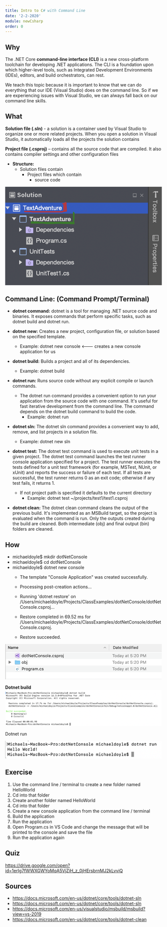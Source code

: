 ```yaml
---
title: Intro to C# with Command Line
date: '2-2-2020'
module: newCsharp
order: 0
---
```


## Why

The .NET Core **command-line interface (CLI)** is a new cross-platform toolchain for developing .NET applications. The CLI is a foundation upon which higher-level tools, such as Integrated Development Environments (IDEs), editors, and build orchestrators, can rest.  

We teach this topic because it is important to know that we can do everything that our IDE (Visual Studio) does on the command line.  So if we are experiencing issues with Visual Studio, we can always fall back on our command line skills.

## What

**Solution file (.sln)** - a solution is a container used by Visual Studio to organize one or more related projects.  When you open a solution in Visual Studio, it automatically loads all the projects the solution contains

**Project file (.csproj)** – contains all the source code that are compiled.  It also contains compiler settings and other configuration files

* **Structure:**
  * Solution files contain
    * Project files which contain
      * source code

![Solutions](../images/commandLineEx0.png "Solutions")

## Command Line: (Command Prompt/Terminal)

* **dotnet command:** dotnet is a tool for managing .NET source code and binaries. It exposes commands that perform specific tasks, such as dotnet build and dotnet run.

* **dotnet new:** Creates a new project, configuration file, or solution based on the specified template.
  * Example: dotnet new console <--- creates a new console application for us

* **dotnet build:** Builds a project and all of its dependencies.
  * Example: dotnet build

* **dotnet run:** Runs source code without any explicit compile or launch commands.
  * The dotnet run command provides a convenient option to run your application from the source code with one command. It's useful for fast iterative development from the command line. The command depends on the dotnet build command to build the code.
    * Example: dotnet run

* **dotnet sln:** The dotnet sln command provides a convenient way to add, remove, and list projects in a solution file.
  * Example: dotnet new sln

* **dotnet test:** The dotnet test command is used to execute unit tests in a given project. The dotnet test command launches the test runner console application specified for a project. The test runner executes the tests defined for a unit test framework (for example, MSTest, NUnit, or xUnit) and reports the success or failure of each test. If all tests are successful, the test runner returns 0 as an exit code; otherwise if any test fails, it returns 1.
  * If not project path is specified it defaults to the current directory
    * Example: dotnet test ~/projects/test1/test1.csproj

* **dotnet clean:** The dotnet clean command cleans the output of the previous build. It's implemented as an MSBuild target, so the project is evaluated when the command is run. Only the outputs created during the build are cleaned. Both intermediate (obj) and final output (bin) folders are cleaned.

## How

* michaeldoyle$ mkdir dotNetConsole
* michaeldoyle$ cd dotNetConsole
* michaeldoyle$ dotnet new console
  * The template "Console Application" was created successfully.

  * Processing post-creation actions...
  * Running 'dotnet restore' on /Users/michaeldoyle/Projects/ClassExamples/dotNetConsole/dotNetConsole.csproj...
  * Restore completed in 69.52 ms for /Users/michaeldoyle/Projects/ClassExamples/dotNetConsole/dotNetConsole.csproj.

  * Restore succeeded.

![Dotnet console](../images/commandLineEx1.png "Dotnet console")

**Dotnet build**
![Dotnet build](../images/commandLineEx2.png "Dotnet build")

Dotnet run

![Dotnet run](../images/commandLineEx3.png "Dotnet run")

## Exercise

1. Use the command line / terminal to create a new folder named HelloWorld
2. Cd into that folder
3. Create another folder named HelloWorld
4. Cd into that folder
5. Create a new console application from the command line / terminal
6. Build the application
7. Run the application
8. Open Program.cs in VS Code and change the message that will be printed to the console and save the file
9. Run the application again

## Quiz

<https://drive.google.com/open?id=1erIg7fWWXGWYoMqA5VjZiH_z_0jHErsbrnMJ2kLvviQ>

## Sources

* <https://docs.microsoft.com/en-us/dotnet/core/tools/dotnet-sln>
* <https://docs.microsoft.com/en-us/dotnet/core/tools/dotnet-sln>
* <https://docs.microsoft.com/en-us/visualstudio/msbuild/msbuild?view=vs-2019>
* <https://docs.microsoft.com/en-us/dotnet/core/tools/dotnet-clean>
